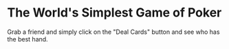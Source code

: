 # The World's Simplest Game of Poker

Grab a friend and simply click on the "Deal Cards" button and see who has the best hand.
